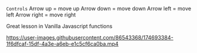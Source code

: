 `Controls` 
Arrow up = move up
Arrow down = move down 
Arrow left = move left 
Arrow right = move right 

Great lesson in Vanilla Javascript functions 


https://user-images.githubusercontent.com/86543368/174693384-1f6dfcaf-15df-4a3e-a6eb-e1c5cf6ca0ba.mp4

